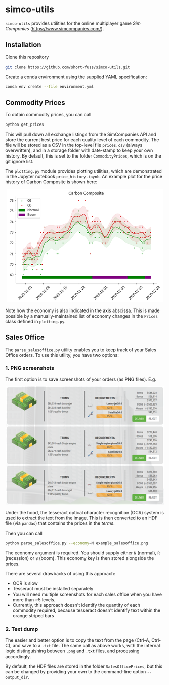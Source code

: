 # simco-utils
`simco-utils` provides utilities for the online multiplayer game *Sim Companies* (https://www.simcompanies.com/).

## Installation
Clone this repository
```bash
git clone https://github.com/short-fuss/simco-utils.git
```

Create a conda environment using the supplied YAML specification:
```bash
conda env create --file environment.yml
```

## Commodity Prices
To obtain commodity prices, you can call
```bash
python get_prices
```

This will pull down all exchange listings from the SimCompanies API and store the current best price for each quality level of each commodity. The file will be stored as a CSV in the top-level file `prices.csv` (always overwritten), and in a storage folder with date-stamp to keep your own  history. By default, this is set to the folder `CommodityPrices`, which is on the git ignore list.

The `plotting.py` module provides plotting utilities, which are demonstrated in the Jupyter notebook `price_history.ipynb`. An example plot for the price history of Carbon Composite is shown here:
<p align="center">
  <img width="493" src="example.png" alt="Price history for Carbon Composite">
</p>

Note how the economy is also indicated in the axis abscissa. This is made possible by a manually-maintained list of economy changes in the `Prices` class defined in `plotting.py`.


## Sales Office
The `parse_salesoffice.py` utility enables you to keep track of your Sales Office orders. To use this utility, you have two options:

### 1. PNG screenshots
The first option is to save screenshots of your orders (as PNG files). E.g.
<p align="center">
  <img width="500" src="example_salesoffice.png" alt="Sales Office orders example">
</p>

Under the hood, the tesseract optical character recognition (OCR) system is used to extract the text from the image. This is then converted to an HDF file (via `pandas`) that contains the prices in the *terms*. 

Then you can call 
```bash
python parse_salesoffice.py --economy=N example_salesoffice.png
```

The economy argument is required. You should supply either `N` (normal), `R` (recession) or `B` (boom). This economy key is then stored alongside the prices.

There are several drawbacks of using this approach:
- OCR is slow 
- Tesseract must be installed separately
- You will need multiple screenshots for each sales office when you have more than ~5 levels.
- Currently, this approach doesn't identify the quantity of each commodity required, because tesseract doesn't identify text within the orange striped bars

### 2. Text dump
The easier and better option is to copy the text from the page (Ctrl-A, Ctrl-C), and save to a `.txt` file. The same call as above works, with the internal logic distinguishing between `.png` and `.txt` files, and processing accordingly.

By default, the HDF files are stored in the folder `SalesOfficePrices`, but this can be changed by providing your own to the command-line option `--output_dir`.